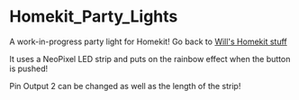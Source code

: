 # Homekit_Party_Lights
A work-in-progress party light for Homekit!
Go back to [Will's Homekit stuff](https://github.com/Frostist/Wills-Homekit-Stuff)

It uses a NeoPixel LED strip and puts on the rainbow effect when the button is pushed!

Pin Output 2 can be changed as well as the length of the strip!
